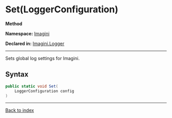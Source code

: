 # Set(LoggerConfiguration)

**Method**

**Namespace:** [Imagini](Imagini.md)

**Declared in:** [Imagini.Logger](Imagini.Logger.md)

------



Sets global log settings for Imagini.


## Syntax

```csharp
public static void Set(
	LoggerConfiguration config
)
```

------

[Back to index](index.md)